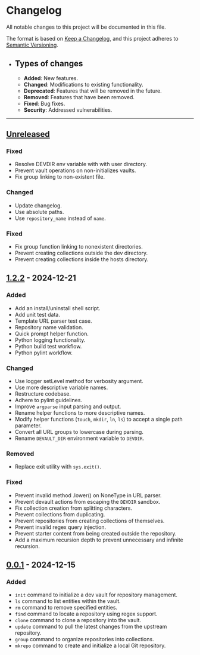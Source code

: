 # Changelog

All notable changes to this project will be documented in this file.

The format is based on [Keep a Changelog](https://keepachangelog.com/en/1.1.0/),
and this project adheres to [Semantic Versioning](https://semver.org/spec/v2.0.0.html).

- ## Types of changes

  - **Added**: New features.
  - **Changed**: Modifications to existing functionality.
  - **Deprecated**: Features that will be removed in the future.
  - **Removed**: Features that have been removed.
  - **Fixed**: Bug fixes.
  - **Security**: Addressed vulnerabilities.

---

## [Unreleased]

### Fixed

- Resolve DEVDIR env variable with with user directory.
- Prevent vault operations on non-initializes vaults.
- Fix group linking to non-existent file.

### Changed

- Update changelog.
- Use absolute paths.
- Use `repository_name` instead of `name`.

### Fixed

- Fix group function linking to nonexistent directories.
- Prevent creating collections outside the dev directory.
- Prevent creating collections inside the hosts directory.

## [1.2.2] - 2024-12-21

### Added

- Add an install/uninstall shell script.
- Add unit test data.
- Template URL parser test case.
- Repository name validation.
- Quick prompt helper function.
- Python logging functionality.
- Python build test workflow.
- Python pylint workflow.

### Changed

- Use logger setLevel method for verbosity argument.
- Use more descriptive variable names.
- Restructure codebase.
- Adhere to pylint guidelines.
- Improve `argparse` input parsing and output.
- Rename helper functions to more descriptive names.
- Modify helper functions (`touch`, `mkdir`, `ln`, `ls`) to accept a single path parameter.
- Convert all URL groups to lowercase during parsing.
- Rename `DEVAULT_DIR` environment variable to `DEVDIR`.

### Removed

- Replace exit utility with `sys.exit()`.

### Fixed

- Prevent invalid method .lower() on NoneType in URL parser.
- Prevent devault actions from escaping the `DEVDIR` sandbox.
- Fix collection creation from splitting characters.
- Prevent collections from duplicating.
- Prevent repositories from creating collections of themselves.
- Prevent invalid regex query injection.
- Prevent starter content from being created outside the repository.
- Add a maximum recursion depth to prevent unnecessary and infinite recursion.

## [0.0.1] - 2024-12-15

### Added

- `init` command to initialize a dev vault for repository management.
- `ls` command to list entities within the vault.
- `rm` command to remove specified entities.
- `find` command to locate a repository using regex support.
- `clone` command to clone a repository into the vault.
- `update` command to pull the latest changes from the upstream repository.
- `group` command to organize repositories into collections.
- `mkrepo` command to create and initialize a local Git repository.

[unreleased]: https://github.com/0x15ba88ff/devault/compare/v1.1.1...HEAD
[1.2.2]: https://github.com/0x15ba88ff/devault/releases/tag/v1.2.2-beta
[0.0.1]: https://github.com/0x15ba88ff/devault/releases/tag/v0.0.1-alpha

